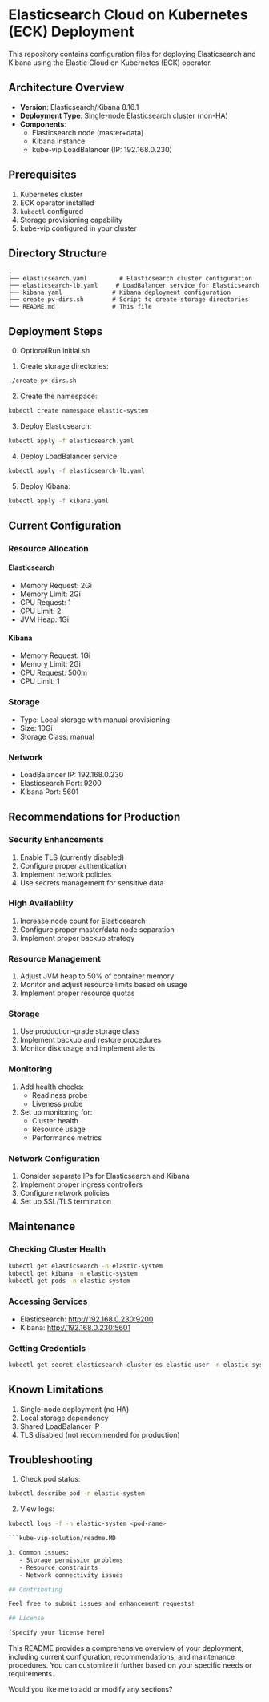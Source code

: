 # Elasticsearch Cloud on Kubernetes (ECK) Deployment

This repository contains configuration files for deploying Elasticsearch and Kibana using the Elastic Cloud on Kubernetes (ECK) operator.

## Architecture Overview

- **Version**: Elasticsearch/Kibana 8.16.1
- **Deployment Type**: Single-node Elasticsearch cluster (non-HA)
- **Components**:
  - Elasticsearch node (master+data)
  - Kibana instance
  - kube-vip LoadBalancer (IP: 192.168.0.230)

## Prerequisites

1. Kubernetes cluster
2. ECK operator installed
3. `kubectl` configured
4. Storage provisioning capability
5. kube-vip configured in your cluster

## Directory Structure

```
.
├── elasticsearch.yaml         # Elasticsearch cluster configuration
├── elasticsearch-lb.yaml     # LoadBalancer service for Elasticsearch
├── kibana.yaml              # Kibana deployment configuration
├── create-pv-dirs.sh        # Script to create storage directories
└── README.md                # This file
```

## Deployment Steps

0. OptionalRun initial.sh

1. Create storage directories:

```bash
./create-pv-dirs.sh
```

2. Create the namespace:

```bash
kubectl create namespace elastic-system
```

3. Deploy Elasticsearch:

```bash
kubectl apply -f elasticsearch.yaml
```

4. Deploy LoadBalancer service:

```bash
kubectl apply -f elasticsearch-lb.yaml
```

5. Deploy Kibana:

```bash
kubectl apply -f kibana.yaml
```

## Current Configuration

### Resource Allocation

#### Elasticsearch
- Memory Request: 2Gi
- Memory Limit: 2Gi
- CPU Request: 1
- CPU Limit: 2
- JVM Heap: 1Gi

#### Kibana
- Memory Request: 1Gi
- Memory Limit: 2Gi
- CPU Request: 500m
- CPU Limit: 1

### Storage
- Type: Local storage with manual provisioning
- Size: 10Gi
- Storage Class: manual

### Network
- LoadBalancer IP: 192.168.0.230
- Elasticsearch Port: 9200
- Kibana Port: 5601

## Recommendations for Production

### Security Enhancements
1. Enable TLS (currently disabled)
2. Configure proper authentication
3. Implement network policies
4. Use secrets management for sensitive data

### High Availability
1. Increase node count for Elasticsearch
2. Configure proper master/data node separation
3. Implement proper backup strategy

### Resource Management
1. Adjust JVM heap to 50% of container memory
2. Monitor and adjust resource limits based on usage
3. Implement proper resource quotas

### Storage
1. Use production-grade storage class
2. Implement backup and restore procedures
3. Monitor disk usage and implement alerts

### Monitoring
1. Add health checks:
   - Readiness probe
   - Liveness probe
2. Set up monitoring for:
   - Cluster health
   - Resource usage
   - Performance metrics

### Network Configuration
1. Consider separate IPs for Elasticsearch and Kibana
2. Implement proper ingress controllers
3. Configure network policies
4. Set up SSL/TLS termination

## Maintenance

### Checking Cluster Health

```bash
kubectl get elasticsearch -n elastic-system
kubectl get kibana -n elastic-system
kubectl get pods -n elastic-system
```

### Accessing Services
- Elasticsearch: http://192.168.0.230:9200
- Kibana: http://192.168.0.230:5601

### Getting Credentials

```bash
kubectl get secret elasticsearch-cluster-es-elastic-user -n elastic-system -o=jsonpath='{.data.elastic}' | base64 --decode
```

## Known Limitations

1. Single-node deployment (no HA)
2. Local storage dependency
3. Shared LoadBalancer IP
4. TLS disabled (not recommended for production)

## Troubleshooting

1. Check pod status:

```bash
kubectl describe pod -n elastic-system
```

2. View logs:

```bash
kubectl logs -f -n elastic-system <pod-name>

```kube-vip-solution/readme.MD

3. Common issues:
   - Storage permission problems
   - Resource constraints
   - Network connectivity issues

## Contributing

Feel free to submit issues and enhancement requests!

## License

[Specify your license here]
```

This README provides a comprehensive overview of your deployment, including current configuration, recommendations, and maintenance procedures. You can customize it further based on your specific needs or requirements.

Would you like me to add or modify any sections?
